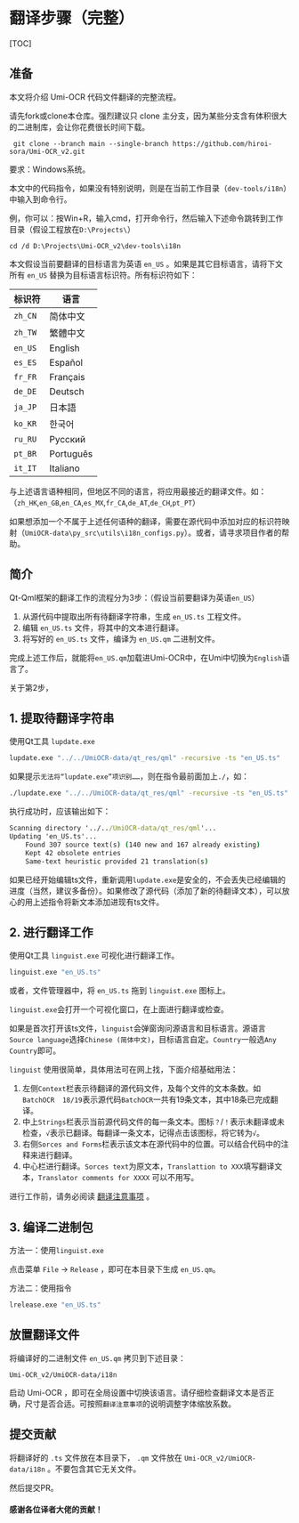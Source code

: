 # 翻译步骤（完整）

[TOC]

## 准备

本文将介绍 Umi-OCR 代码文件翻译的完整流程。

请先fork或clone本仓库。强烈建议只 clone 主分支，因为某些分支含有体积很大的二进制库，会让你花费很长时间下载。

```
 git clone --branch main --single-branch https://github.com/hiroi-sora/Umi-OCR_v2.git
```

要求：Windows系统。

本文中的代码指令，如果没有特别说明，则是在当前工作目录（`dev-tools/i18n`）中输入到命令行。

例，你可以：按Win+R，输入cmd，打开命令行，然后输入下述命令跳转到工作目录（假设工程放在`D:\Projects\`）

```
cd /d D:\Projects\Umi-OCR_v2\dev-tools\i18n
```

本文假设当前要翻译的目标语言为英语 `en_US` 。如果是其它目标语言，请将下文所有 `en_US` 替换为目标语言标识符。所有标识符如下：

| 标识符  | 语言      |
| ------- | --------- |
| `zh_CN` | 简体中文  |
| `zh_TW` | 繁體中文  |
| `en_US` | English   |
| `es_ES` | Español   |
| `fr_FR` | Français  |
| `de_DE` | Deutsch   |
| `ja_JP` | 日本語    |
| `ko_KR` | 한국어    |
| `ru_RU` | Русский   |
| `pt_BR` | Português |
| `it_IT` | Italiano  |

与上述语言语种相同，但地区不同的语言，将应用最接近的翻译文件。如：  
（`zh_HK`,`en_GB`,`en_CA`,`es_MX`,`fr_CA`,`de_AT`,`de_CH`,`pt_PT`）

如果想添加一个不属于上述任何语种的翻译，需要在源代码中添加对应的标识符映射（`UmiOCR-data\py_src\utils\i18n_configs.py`）。或者，请寻求项目作者的帮助。

## 简介

Qt-Qml框架的翻译工作的流程分为3步：（假设当前要翻译为英语`en_US`）

1. 从源代码中提取出所有待翻译字符串，生成 `en_US.ts` 工程文件。
2. 编辑 `en_US.ts` 文件，将其中的文本进行翻译。
3. 将写好的 `en_US.ts` 文件，编译为 `en_US.qm` 二进制文件。

完成上述工作后，就能将`en_US.qm`加载进Umi-OCR中，在Umi中切换为`English`语言了。

关于第2步，

## 1. 提取待翻译字符串

使用Qt工具 `lupdate.exe`

```cmd
lupdate.exe "../../UmiOCR-data/qt_res/qml" -recursive -ts "en_US.ts"
```

如果提示`无法将“lupdate.exe”项识别……`，则在指令最前面加上`./`，如：

```cmd
./lupdate.exe "../../UmiOCR-data/qt_res/qml" -recursive -ts "en_US.ts"
```

执行成功时，应该输出如下：

```cmd
Scanning directory '../../UmiOCR-data/qt_res/qml'...
Updating 'en_US.ts'...
    Found 307 source text(s) (140 new and 167 already existing)
    Kept 42 obsolete entries
    Same-text heuristic provided 21 translation(s)
```

如果已经开始编辑ts文件，重新调用`lupdate.exe`是安全的，不会丢失已经编辑的进度（当然，建议多备份）。如果修改了源代码（添加了新的待翻译文本），可以放心的用上述指令将新文本添加进现有ts文件。

## 2. 进行翻译工作

使用Qt工具 `linguist.exe` 可视化进行翻译工作。

```cmd
linguist.exe "en_US.ts"
```

或者，文件管理器中，将 `en_US.ts` 拖到 `linguist.exe` 图标上。

`linguist.exe`会打开一个可视化窗口，在上面进行翻译或检查。

如果是首次打开该ts文件，`linguist`会弹窗询问源语言和目标语言。源语言`Source language`选择`Chinese (简体中文)`，目标语言自定。`Country`一般选`Any Country`即可。

`linguist` 使用很简单，具体用法可在网上找，下面介绍基础用法：

1. 左侧`Context`栏表示待翻译的源代码文件，及每个文件的文本条数。如`BatchOCR  18/19`表示源代码`BatchOCR`一共有19条文本，其中18条已完成翻译。
2. 中上`Strings`栏表示当前源代码文件的每一条文本。图标`？`/`！`表示未翻译或未检查，`√`表示已翻译。每翻译一条文本，记得点击该图标，将它转为`√`。
3. 右侧`Sorces and Forms`栏表示该文本在源代码中的位置。可以结合代码中的注释来进行翻译。
4. 中心栏进行翻译。`Sorces text`为原文本，`Translattion to XXX`填写翻译文本，`Translator comments for XXXX` 可以不用写。

进行工作前，请务必阅读 [翻译注意事项](翻译注意事项.md) 。

## 3. 编译二进制包

方法一：使用`linguist.exe`

点击菜单 `File` → `Release` ，即可在本目录下生成 `en_US.qm`。

方法二：使用指令

```cmd
lrelease.exe "en_US.ts"
```

## 放置翻译文件

将编译好的二进制文件 `en_US.qm` 拷贝到下述目录：

```
Umi-OCR_v2/UmiOCR-data/i18n
```

启动 Umi-OCR ，即可在全局设置中切换该语言。请仔细检查翻译文本是否正确，尺寸是否合适。可按照`翻译注意事项`的说明调整字体缩放系数。

## 提交贡献

将翻译好的 `.ts` 文件放在本目录下， `.qm` 文件放在 `Umi-OCR_v2/UmiOCR-data/i18n` 。不要包含其它无关文件。

然后提交PR。

#### 感谢各位译者大佬的贡献！